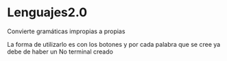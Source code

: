 # Lenguajes2.0
Convierte gramáticas impropias a propias

La forma de utilizarlo es con los botones y por cada palabra que se cree ya debe de haber un No terminal creado 
